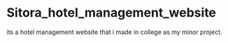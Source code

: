 # Sitora_hotel_management_website
its a hotel management website that i made in college as my minor project.
